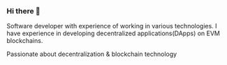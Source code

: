 ### Hi there 👋

Software developer with experience of working in various technologies. I have experience in developing decentralized applications(DApps) on EVM blockchains.

Passionate about decentralization & blockchain technology
